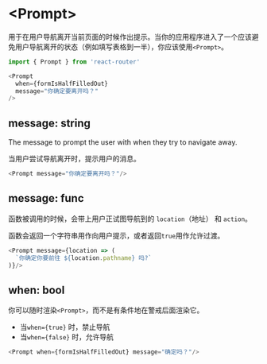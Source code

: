 # &lt;Prompt>

用于在用户导航离开当前页面的时候作出提示。当你的应用程序进入了一个应该避免用户导航离开的状态（例如填写表格到一半），你应该使用`<Prompt>`。

```js
import { Prompt } from 'react-router'

<Prompt
  when={formIsHalfFilledOut}
  message="你确定要离开吗？"
/>
```

## message: string

The message to prompt the user with when they try to navigate away.

当用户尝试导航离开时，提示用户的消息。

```js
<Prompt message="你确定要离开吗？"/>
```

## message: func

函数被调用的时候，会带上用户正试图导航到的 `location`（地址） 和 `action`。

函数会返回一个字符串用作向用户提示，或者返回`true`用作允许过渡。

```js
<Prompt message={location => (
  `你确定你要前往 ${location.pathname} 吗?`
)}/>
```

## when: bool

你可以随时渲染`<Prompt>`，而不是有条件地在警戒后面渲染它。

- 当`when={true}` 时，禁止导航
- 当`when={false}` 时，允许导航

```js
<Prompt when={formIsHalfFilledOut} message="确定吗？"/>
```
